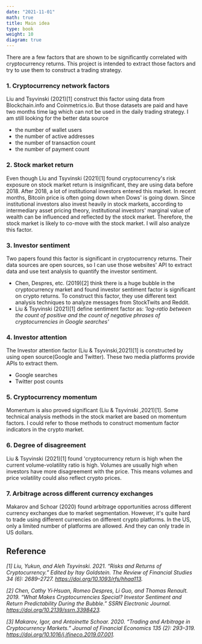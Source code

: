 ```yaml
---
date: "2021-11-01"
math: true
title: Main idea
type: book
weight: 10
diagram: true
---
```


There are a few factors that are shown to be significantly correlated with cryptocurrency returns. This project is intended to extract those factors and try to use them to construct a trading strategy.

### 1. Cryptocurrency network factors
Liu and Tsyvinski (2021)[1] construct this factor using data from Blockchain.info and Coinmetrics.io. But those datasets are paid and have two months time lag which can not be used in the daily trading strategy. I am still looking for the better data source
* the number of wallet users
* the number of active addresses
* the number of transaction count
* the number of payment count


### 2. Stock market return
Even though Liu and Tsyvinski (2021)[1] found cryptocurrency's risk exposure on stock market return is insignificant, they are using data before 2018. After 2018, a lot of institutional investors entered this market. In recent months, Bitcoin price is often going down when Dows' is going down. Since institutional investors also invest heavily in stock markets, according to intermediary asset pricing theory, institutional investors' marginal value of wealth can be influenced and reflected by the stock market. Therefore, the stock market is likely to co-move with the stock market. I will also analyze this factor.

### 3. Investor sentiment
Two papers found this factor is significant in cryptocurrency returns. Their data sources are open sources, so I can use those websites' API to extract data and use text analysis to quantify the investor sentiment.
* Chen, Despres, etc. (2019)[2] think there is a huge bubble in the cryptocurrency market and found investor sentiment factor is significant on crypto returns. To construct this factor, they use different text analysis techniques to analyze messages from StockTwits and Reddit.
* Liu & Tsyvinski (2021)[1] define sentiment factor as: *'log-ratio between the count of positive and the count of negative phrases of cryptocurrencies in Google searches'*


### 4. Investor attention
The Investor attention factor (Liu & Tsyvinski,2021)[1] is constructed by using open source(Google and Twitter). These two media platforms provide APIs to extract them.
* Google searches
* Twitter post counts


### 5. Cryptocurrency momentum
Momentum is also proved significant (Liu & Tsyvinski ,2021)[1]. Some technical analysis methods in the stock market are based on momentum factors. I could refer to those methods to construct momentum factor indicators in the crypto market.


### 6. Degree of disagreement
Liu & Tsyvinski (2021)[1] found 'cryptocurrency return is high when the current volume-volatility ratio is high. Volumes are usually high when investors have more disagreement with the price. This means volumes and price volatility could also reflect crypto prices.

### 7. Arbitrage across different currency exchanges
Makarov and Schoar (2020) found arbitrage opportunities across different currency exchanges due to market segmentation. However, it's quite hard to trade using different currencies on different crypto platforms. In the US, only a limited number of platforms are allowed. And they can only trade in US dollars.

## Reference
*[1] Liu, Yukun, and Aleh Tsyvinski. 2021. “Risks and Returns of Cryptocurrency.” Edited by Itay Goldstein. The Review of Financial Studies 34 (6): 2689–2727. https://doi.org/10.1093/rfs/hhaa113.*

*[2] Chen, Cathy Yi‐Hsuan, Romeo Despres, Li Guo, and Thomas Renault. 2019. “What Makes Cryptocurrencies Special? Investor Sentiment and Return Predictability During the Bubble.” SSRN Electronic Journal. https://doi.org/10.2139/ssrn.3398423.*

*[3] Makarov, Igor, and Antoinette Schoar. 2020. “Trading and Arbitrage in Cryptocurrency Markets.” Journal of Financial Economics 135 (2): 293–319. https://doi.org/10.1016/j.jfineco.2019.07.001.*




